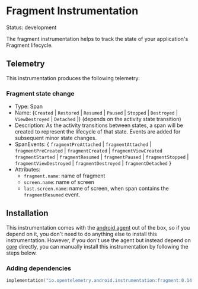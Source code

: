 # Fragment Instrumentation

Status: development

The fragment instrumentation helps to track the state of your application's Fragment lifecycle.

## Telemetry

This instrumentation produces the following telemetry:

### Fragment state change

* Type: Span
* Name: {`Created` | `Restored` | `Resumed` | `Paused` | `Stopped` | `Destroyed` | `ViewDestroyed` | `Detached` |} (depends on the activity state transition)
* Description: As the activity transitions between states, a span will be created to represent the
  lifecycle of that state. Events are added for subsequent minor state changes.
* SpanEvents: {
  `fragmentPreAttached` | `fragmentAttached` | `fragmentPreCreated` | `fragmentCreated` | `fragmentViewCreated`
  `fragmentStarted` | `fragmentResumed` | `fragmentPaused` | `fragmentStopped` |
  `fragmentViewDestroyed` | `fragmentDestroyed` | `fragmentDetached` }
* Attributes:
    * `fragment.name`:  name of fragment
    * `screen.name`:  name of screen
    * `last.screen.name`:  name of screen, when span contains the `fragmentResumed` event.

## Installation

This instrumentation comes with the [android agent](../../android-agent) out of the box, so
if you depend on it, you don't need to do anything else to install this instrumentation.
However, if you don't use the agent but instead depend on [core](../../core) directly, you can
manually install this instrumentation by following the steps below.

### Adding dependencies

```kotlin
implementation("io.opentelemetry.android.instrumentation:fragment:0.14.0-alpha")
```
